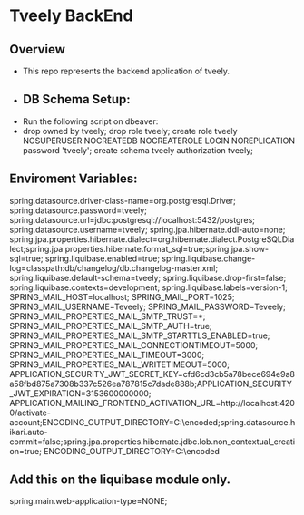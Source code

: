 # Tveely BackEnd

## Overview

- This repo represents the backend application of tveely.
- ## DB Schema Setup:
- Run the following script on dbeaver:
- drop owned by tveely;
  drop role tveely;
  create role tveely NOSUPERUSER NOCREATEDB NOCREATEROLE LOGIN NOREPLICATION password 'tveely';
  create schema tveely authorization tveely;

## Enviroment Variables:

spring.datasource.driver-class-name=org.postgresql.Driver;
spring.datasource.password=tveely;
spring.datasource.url=jdbc:postgresql://localhost:5432/postgres;
spring.datasource.username=tveely;
spring.jpa.hibernate.ddl-auto=none;
spring.jpa.properties.hibernate.dialect=org.hibernate.dialect.PostgreSQLDialect;spring.jpa.properties.hibernate.format_sql=true;spring.jpa.show-sql=true;
spring.liquibase.enabled=true;
spring.liquibase.change-log=classpath:db/changelog/db.changelog-master.xml;
spring.liquibase.default-schema=tveely;
spring.liquibase.drop-first=false;
spring.liquibase.contexts=development;
spring.liquibase.labels=version-1;
SPRING_MAIL_HOST=localhost;
SPRING_MAIL_PORT=1025;
SPRING_MAIL_USERNAME=Teveely;
SPRING_MAIL_PASSWORD=Teveely;
SPRING_MAIL_PROPERTIES_MAIL_SMTP_TRUST=*;
SPRING_MAIL_PROPERTIES_MAIL_SMTP_AUTH=true;
SPRING_MAIL_PROPERTIES_MAIL_SMTP_STARTTLS_ENABLED=true;
SPRING_MAIL_PROPERTIES_MAIL_CONNECTIONTIMEOUT=5000;
SPRING_MAIL_PROPERTIES_MAIL_TIMEOUT=3000;
SPRING_MAIL_PROPERTIES_MAIL_WRITETIMEOUT=5000;
APPLICATION_SECURITY_JWT_SECRET_KEY=cfd6cd3cb5a78bece694e9a8a58fbd875a7308b337c526ea787815c7dade888b;APPLICATION_SECURITY_JWT_EXPIRATION=3153600000000;
APPLICATION_MAILING_FRONTEND_ACTIVATION_URL=http://localhost:4200/activate-account;ENCODING_OUTPUT_DIRECTORY=C:\encoded;spring.datasource.hikari.auto-commit=false;spring.jpa.properties.hibernate.jdbc.lob.non_contextual_creation=true;
ENCODING_OUTPUT_DIRECTORY=C:\encoded
## Add this on the liquibase module only.

spring.main.web-application-type=NONE;
